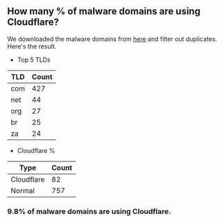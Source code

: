 ## How many % of malware domains are using Cloudflare?


We downloaded the malware domains from [here](https://urlhaus.abuse.ch) and filter out duplicates.
Here's the result.


[//]: # (start replacement)


- Top 5 TLDs

| TLD | Count |
| --- | --- |
| com | 427 |
| net | 44 |
| org | 27 |
| br | 25 |
| za | 24 |


- Cloudflare %

| Type | Count |
| --- | --- |
| Cloudflare | 82 |
| Normal | 757 |


### 9.8% of malware domains are using Cloudflare.